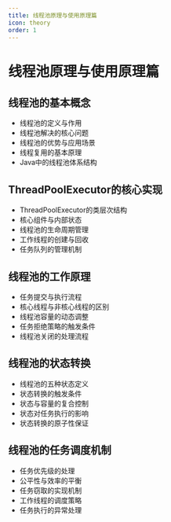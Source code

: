```yaml
---
title: 线程池原理与使用原理篇
icon: theory
order: 1
---
```


# 线程池原理与使用原理篇

## 线程池的基本概念

- 线程池的定义与作用
- 线程池解决的核心问题
- 线程池的优势与应用场景
- 线程复用的基本原理
- Java中的线程池体系结构

## ThreadPoolExecutor的核心实现

- ThreadPoolExecutor的类层次结构
- 核心组件与内部状态
- 线程池的生命周期管理
- 工作线程的创建与回收
- 任务队列的管理机制

## 线程池的工作原理

- 任务提交与执行流程
- 核心线程与非核心线程的区别
- 线程池容量的动态调整
- 任务拒绝策略的触发条件
- 线程池关闭的处理流程

## 线程池的状态转换

- 线程池的五种状态定义
- 状态转换的触发条件
- 状态与容量的复合控制
- 状态对任务执行的影响
- 状态转换的原子性保证

## 线程池的任务调度机制

- 任务优先级的处理
- 公平性与效率的平衡
- 任务窃取的实现机制
- 工作线程的调度策略
- 任务执行的异常处理
